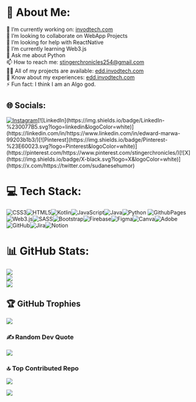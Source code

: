# 💫 About Me:
🔭 I’m currently working on:  <a href="http://invodtech.com" target="_blank">invodtech.com</a><br>
👯 I’m looking to collaborate on WebApp Projects<br>
🤝 I’m looking for help with ReactNative<br>
🌱 I’m currently learning Web3.js<br>
💬 Ask me about Python<br>
📫 How to reach me: stingerchronicles254@gmail.com<br>
👨‍💻 All of my projects are available: <a href="http://edd.invodtech.com" target="_blank">edd.invodtech.com</a><br>
📄 Know about my experiences: <a href="http://edd.invodtech.com" target="_blank">edd.invodtech.com</a><br>
⚡ Fun fact: I think I am an Algo god.

## 🌐 Socials:   
[![Instagram](https://img.shields.io/badge/Instagram-%23E4405F.svg?logo=Instagram&logoColor=white)]([https://instagram.com/https://www.instagram.com/stinger_chronicles/](https://www.instagram.com/https://www.instagram.com/stinger_chronicles/))[![LinkedIn](https://img.shields.io/badge/LinkedIn-%230077B5.svg?logo=linkedin&logoColor=white)](https://linkedin.com/in/https://www.linkedin.com/in/edward-marwa-99203b1b3/)[![Pinterest](https://img.shields.io/badge/Pinterest-%23E60023.svg?logo=Pinterest&logoColor=white)](https://pinterest.com/https://www.pinterest.com/stingerchronicles/)[![X](https://img.shields.io/badge/X-black.svg?logo=X&logoColor=white)](https://x.com/https://twitter.com/sudanesehumor)  

# 💻 Tech Stack:
 ![CSS3](https://img.shields.io/badge/css3-%231572B6.svg?style=for-the-badge&logo=css3&logoColor=white)![HTML5](https://img.shields.io/badge/html5-%23E34F26.svg?style=for-the-badge&logo=html5&logoColor=white)![Kotlin](https://img.shields.io/badge/kotlin-%237F52FF.svg?style=for-the-badge&logo=kotlin&logoColor=white)![JavaScript](https://img.shields.io/badge/javascript-%23323330.svg?style=for-the-badge&logo=javascript&logoColor=%23F7DF1E)![Java](https://img.shields.io/badge/java-%23ED8B00.svg?style=for-the-badge&logo=openjdk&logoColor=white)![Python](https://img.shields.io/badge/python-3670A0?style=for-the-badge&logo=python&logoColor=ffdd54) ![GithubPages](https://img.shields.io/badge/github%20pages-121013?style=for-the-badge&logo=github&logoColor=white)![Web3.js](https://img.shields.io/badge/web3.js-F16822?style=for-the-badge&logo=web3.js&logoColor=white)![SASS](https://img.shields.io/badge/SASS-hotpink.svg?style=for-the-badge&logo=SASS&logoColor=white)![Bootstrap](https://img.shields.io/badge/bootstrap-%238511FA.svg?style=for-the-badge&logo=bootstrap&logoColor=white)![Firebase](https://img.shields.io/badge/firebase-a08021?style=for-the-badge&logo=firebase&logoColor=ffcd34)![Figma](https://img.shields.io/badge/figma-%23F24E1E.svg?style=for-the-badge&logo=figma&logoColor=white)![Canva](https://img.shields.io/badge/Canva-%2300C4CC.svg?style=for-the-badge&logo=Canva&logoColor=white)![Adobe](https://img.shields.io/badge/adobe-%23FF0000.svg?style=for-the-badge&logo=adobe&logoColor=white)![GitHub](https://img.shields.io/badge/github-%23121011.svg?style=for-the-badge&logo=github&logoColor=white)![Jira](https://img.shields.io/badge/jira-%230A0FFF.svg?style=for-the-badge&logo=jira&logoColor=white)![Notion](https://img.shields.io/badge/Notion-%23000000.svg?style=for-the-badge&logo=notion&logoColor=white) 
 
# 📊 GitHub Stats:
![](https://github-readme-stats.vercel.app/api?username=EddMarwa&theme=dark&hide_border=false&include_all_commits=true&count_private=true)<br/>
![](https://github-readme-streak-stats.herokuapp.com/?user=EddMarwa&theme=dark&hide_border=false)<br/>
![](https://github-readme-stats.vercel.app/api/top-langs/?username=EddMarwa&theme=dark&hide_border=false&include_all_commits=true&count_private=true&layout=compact)

## 🏆 GitHub Trophies
![](https://github-profile-trophy.vercel.app/?username=EddMarwa&theme=radical&no-frame=false&no-bg=false&margin-w=4)

### ✍️ Random Dev Quote
![](https://quotes-github-readme.vercel.app/api?type=vetical&theme=radical)

### 🔝 Top Contributed Repo  
![](https://github-contributor-stats.vercel.app/api?username=EddMarwa&limit=5&theme=radical&combine_all_yearly_contributions=true)


[![](https://visitcount.itsvg.in/api?id=EddMarwa&icon=0&color=0)](https://visitcount.itsvg.in)




